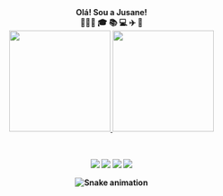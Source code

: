 <div align="center">
<b>Olá! Sou a Jusane!
<div align="center">
👨‍👩‍👦 🎓 📚 💻 ✈️ 🍷 
  
<div>
<div align="center">
  <a href="https://github.com/jusanegarbuggio">
  <img height="180em" src="https://github-readme-stats.vercel.app/api?username=jusanegarbuggio&show_icons=true&theme=dracula&include_all_commits=true&count_private=true"/>
  <img height="180em" src="https://github-readme-stats.vercel.app/api/top-langs/?username=jusanegarbuggio&layout=compact&langs_count=7&theme=gruvbox"/>
</div>
<div style="display: inline_block"><br>
 
  
  ##
 
<div> 
  <a href="https://www.youtube.com/channel/UCp3NE9fbN1fgq3yw0eOLEtw" target="_blank"><img src="https://img.shields.io/badge/YouTube-FF0000?style=for-the-badge&logo=youtube&logoColor=white" target="_blank"></a>
  <a href="https://instagram.com/s2jusane/" target="_blank"><img src="https://img.shields.io/badge/-Instagram-%23E4405F?style=for-the-badge&logo=instagram&logoColor=white" target="_blank"></a>
 	<a href="https://api.whatsapp.com/send?phone=5511993696152" target="_blank"><img src="https://img.shields.io/badge/WhatsApp-25D366?style=for-the-badge&logo=whatsapp&logoColor=white"></a>
  <a href="https://www.linkedin.com/in/jusanegarbuggio/" target="_blank"><img src="https://img.shields.io/badge/-LinkedIn-%230077B5?style=for-the-badge&logo=linkedin&logoColor=white" target="_blank"></a> 
 
  ![Snake animation](https://github.com/jusane/jusane/blob/output/github-contribution-grid-snake.svg)
 
  </div>
